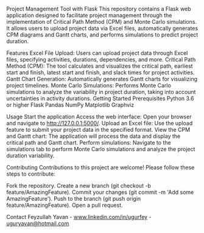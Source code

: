 Project Management Tool with Flask
This repository contains a Flask web application designed to facilitate project management through the implementation of Critical Path Method (CPM) and Monte Carlo simulations. It allows users to upload project data via Excel files, automatically generates CPM diagrams and Gantt charts, and performs simulations to predict project duration.

Features
Excel File Upload: Users can upload project data through Excel files, specifying activities, durations, dependencies, and more.
Critical Path Method (CPM): The tool calculates and visualizes the critical path, earliest start and finish, latest start and finish, and slack times for project activities.
Gantt Chart Generation: Automatically generates Gantt charts for visualizing project timelines.
Monte Carlo Simulations: Performs Monte Carlo simulations to analyze the variability in project duration, taking into account uncertainties in activity durations.
Getting Started
Prerequisites
Python 3.6 or higher
Flask
Pandas
NumPy
Matplotlib
Graphviz

Usage
Start the application
Access the web interface: Open your browser and navigate to http://127.0.0.1:5000/.
Upload an Excel file: Use the upload feature to submit your project data in the specified format.
View the CPM and Gantt chart: The application will process the data and display the critical path and Gantt chart.
Perform simulations: Navigate to the simulations tab to perform Monte Carlo simulations and analyze the project duration variability.

Contributing
Contributions to this project are welcome! Please follow these steps to contribute:

Fork the repository.
Create a new branch (git checkout -b feature/AmazingFeature).
Commit your changes (git commit -m 'Add some AmazingFeature').
Push to the branch (git push origin feature/AmazingFeature).
Open a pull request.

Contact
Feyzullah Yavan - www.linkedin.com/in/ugurfey - uguryavan@hotmail.com

